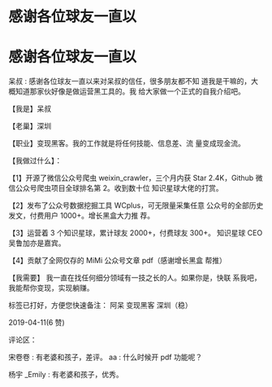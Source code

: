 # 感谢各位球友一直以

# 感谢各位球友一直以

呆叔 : 感谢各位球友一直以来对呆叔的信任，很多朋友都不知 道我是干嘛的，大概知道那家伙好像是做运营黑工具的。我 给大家做一个正式的自我介绍吧。

【我是】呆叔

【老巢】深圳

【职业】变现黑客。我的工作就是将任何技能、信息差、流 量变成现金流。

【我做过什么】：

【1】开源了微信公众号爬虫 weixin_crawler，三个月内获 Star 2.4K，Github 微信公众号爬虫项目全球排名第 2。收到数十位 知识星球大佬的打赏。

【2】发布了公众号数据挖掘工具 WCplus，可无限量采集任意 公众号的全部历史发文，付费用户 1000+。增长黑盒大力推 荐。

【3】运营着 3 个知识星球，累计球友 2000+，付费球友 300+。 知识星球 CEO 吴鲁加亦是嘉宾。

【4】贡献了全网仅存的 MiMi 公众号文章 pdf（感谢增长黑盒 帮推）

【我需要】 我一直在找任何细分领域有一技之长的人。如果你是，快联 系我吧，我能帮你变现，实现躺赚。

标签已打好，方便您快速备注： 阿呆 变现黑客 深圳（稳）

2019-04-11(6 赞)

评论区：

宋卷卷 : 有老婆和孩子，差评。 aa : 什么时候开 pdf 功能呢？

杨宇 _Emily : 有老婆和孩子，优秀。